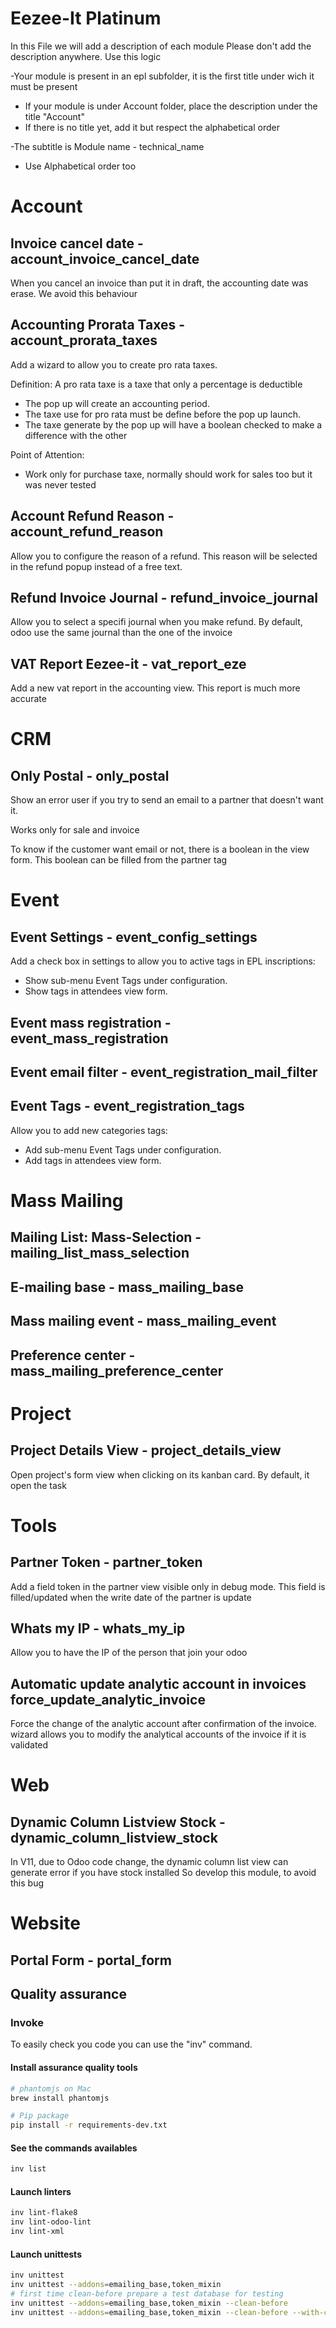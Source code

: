 Eezee-It Platinum
=================

In this File we will add a description of each module
Please don't add the description anywhere.
Use this logic

-Your module is present in an epl subfolder, it is the first title under wich it must be present
- If your module is under Account folder, place the description under the title "Account"
- If there is no title yet, add it but respect the alphabetical order

-The subtitle is Module name - technical_name
- Use Alphabetical order too

# Account

## Invoice cancel date - account_invoice_cancel_date

When you cancel an invoice than put it in draft, the accounting date was erase.
We avoid this behaviour

## Accounting Prorata Taxes - account_prorata_taxes

Add a wizard to allow you to create pro rata taxes.

Definition: A pro rata taxe is a taxe that only a percentage is deductible

- The pop up will create an accounting period.
- The taxe use for pro rata must be define before the pop up launch.
- The taxe generate by the pop up will have a boolean checked to make a difference with the other

Point of Attention:

- Work only for purchase taxe, normally should work for sales too but it was never tested

## Account Refund Reason - account_refund_reason

Allow you to configure the reason of a refund.
This reason will be selected in the refund popup instead of a free text.

## Refund Invoice Journal - refund_invoice_journal

Allow you to select a specifi journal when you make refund.
By default, odoo use the same journal than the one of the invoice

## VAT Report Eezee-it - vat_report_eze

Add a new vat report in the accounting view.
This report is much more accurate

# CRM

## Only Postal - only_postal

Show an error user if you try to send an email to a partner that doesn't want it.

Works only for sale and invoice

To know if the customer want email or not, there is a boolean in the view form.
This boolean can be filled from the partner tag

# Event

## Event Settings - event_config_settings

Add a check box in settings to allow you to active tags in EPL inscriptions:

- Show sub-menu Event Tags under configuration.
- Show tags in attendees view form.

## Event mass registration - event_mass_registration

## Event email filter - event_registration_mail_filter

## Event Tags - event_registration_tags

Allow you to add new categories tags:

- Add sub-menu Event Tags under configuration.
- Add tags in attendees view form.

# Mass Mailing

## Mailing List: Mass-Selection - mailing_list_mass_selection

## E-mailing base - mass_mailing_base

## Mass mailing event - mass_mailing_event

## Preference center - mass_mailing_preference_center

# Project

## Project Details View - project_details_view

Open project's form view when clicking on its kanban card.
By default, it open the task

# Tools

## Partner Token - partner_token

Add a field token in the partner view visible only in debug mode.
This field is filled/updated when the write date of the partner is update

## Whats my IP - whats_my_ip

Allow you to have the IP of the person that join your odoo

## Automatic update analytic account in invoices force_update_analytic_invoice

Force the change of the analytic account after confirmation of the invoice.
wizard allows you to modify the analytical accounts of the invoice if it is
validated

# Web

## Dynamic Column Listview Stock - dynamic_column_listview_stock

In V11, due to Odoo code change, the dynamic column list view can generate error if you have stock installed
So develop this module, to avoid this bug

# Website

## Portal Form - portal_form

## Quality assurance

### Invoke

To easily check you code you can use the "inv" command.

#### Install assurance quality tools

```bash
# phantomjs on Mac
brew install phantomjs

# Pip package
pip install -r requirements-dev.txt
```

#### See the commands availables

```bash
inv list
```

#### Launch linters

```bash
inv lint-flake8
inv lint-odoo-lint
inv lint-xml
```

#### Launch unittests

```bash
inv unittest
inv unittest --addons=emailing_base,token_mixin
# first time clean-before prepare a test database for testing
inv unittest --addons=emailing_base,token_mixin --clean-before
inv unittest --addons=emailing_base,token_mixin --clean-before --with-coverage
```
